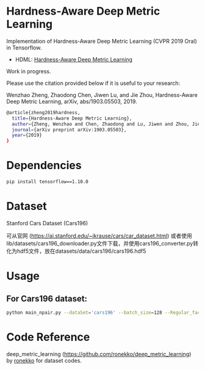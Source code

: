# Hardness-Aware Deep Metric Learning
Implementation of Hardness-Aware Deep Metric Learning (CVPR 2019 Oral) in Tensorflow.

- HDML:  [Hardness-Aware Deep Metric Learning](https://arxiv.org/abs/1903.05503.pdf)

Work in progress.

Please use the citation provided below if it is useful to your research:

Wenzhao Zheng, Zhaodong Chen, Jiwen Lu, and Jie Zhou, Hardness-Aware Deep Metric Learning, arXiv, abs/1903.05503, 2019. 

```bash
@article{zheng2019hardness,
  title={Hardness-Aware Deep Metric Learning},
  author={Zheng, Wenzhao and Chen, Zhaodong and Lu, Jiwen and Zhou, Jie},
  journal={arXiv preprint arXiv:1903.05503},
  year={2019}
}
```


# Dependencies
```bash
pip install tensorflow==1.10.0
```

# Dataset
Stanford Cars Dataset (Cars196)

可从官网 (https://ai.stanford.edu/~jkrause/cars/car_dataset.html) 或者使用lib/datasets/cars196_downloader.py文件下载，并使用cars196_converter.py转化为hdf5文件，放在datasets/data/cars196/cars196.hdf5

# Usage
## For Cars196 dataset:

```bash
python main_npair.py --dataSet='cars196' --batch_size=128 --Regular_factor=5e-3 --init_learning_rate=7e-5 --load_formalVal=False --embedding_size=128 --loss_l2_reg=3e-3 --init_batch_per_epoch=500 --batch_per_epoch=64 --max_steps=8000 --beta=1e+4 --lr_gen=1e-2 --num_class=99 --_lambda=0.5 --s_lr=1e-3
```


# Code Reference
deep\_metric\_learning (https://github.com/ronekko/deep_metric_learning) by [ronekko](https://github.com/ronekko) for dataset codes. 

